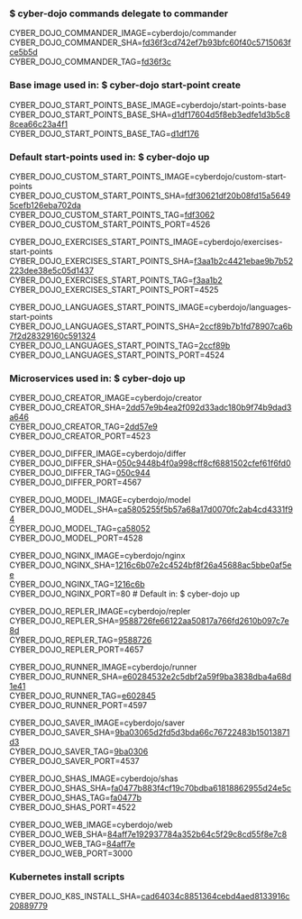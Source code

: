 ### $ cyber-dojo commands delegate to commander

CYBER_DOJO_COMMANDER_IMAGE=cyberdojo/commander  
CYBER_DOJO_COMMANDER_SHA=[fd36f3cd742ef7b93bfc60f40c5715063fce5b5d](https://github.com/cyber-dojo/commander/commit/fd36f3cd742ef7b93bfc60f40c5715063fce5b5d)  
CYBER_DOJO_COMMANDER_TAG=[fd36f3c](https://hub.docker.com/layers/cyberdojo/commander/fd36f3c/images/sha256-c8f6e57cf1a5e765810b5a875385c5e4f6c1cba9832d56cee927e1e9f32dc66e)  

### Base image used in: $ cyber-dojo start-point create

CYBER_DOJO_START_POINTS_BASE_IMAGE=cyberdojo/start-points-base  
CYBER_DOJO_START_POINTS_BASE_SHA=[d1df17604d5f8eb3edfe1d3b5c88cea66c23a4f1](https://github.com/cyber-dojo/start-points-base/commit/d1df17604d5f8eb3edfe1d3b5c88cea66c23a4f1)  
CYBER_DOJO_START_POINTS_BASE_TAG=[d1df176](https://hub.docker.com/layers/cyberdojo/start-points-base/d1df176/images/sha256-553d041c186b9fc5711ed06f56d163687d9c5d3dd982a53d6656c821a8f1b773)  

### Default start-points used in: $ cyber-dojo up

CYBER_DOJO_CUSTOM_START_POINTS_IMAGE=cyberdojo/custom-start-points  
CYBER_DOJO_CUSTOM_START_POINTS_SHA=[fdf30621df20b08fd15a56495cefb126eba702da](https://github.com/cyber-dojo/custom-start-points/commit/fdf30621df20b08fd15a56495cefb126eba702da)  
CYBER_DOJO_CUSTOM_START_POINTS_TAG=[fdf3062](https://hub.docker.com/layers/cyberdojo/custom-start-points/fdf3062/images/sha256-b6b0c66c0fdec87425550f452755fd49c8abcb9f438a83c456d4909674864db6)  
CYBER_DOJO_CUSTOM_START_POINTS_PORT=4526

CYBER_DOJO_EXERCISES_START_POINTS_IMAGE=cyberdojo/exercises-start-points  
CYBER_DOJO_EXERCISES_START_POINTS_SHA=[f3aa1b2c4421ebae9b7b52223dee38e5c05d1437](https://github.com/cyber-dojo/exercises-start-points/commit/f3aa1b2c4421ebae9b7b52223dee38e5c05d1437)  
CYBER_DOJO_EXERCISES_START_POINTS_TAG=[f3aa1b2](https://hub.docker.com/layers/cyberdojo/exercises-start-points/f3aa1b2/images/sha256-c24846513460d2c2d8e3dca7492ede4f6cc312a2a9e8cd21f4b48bd43c203410)  
CYBER_DOJO_EXERCISES_START_POINTS_PORT=4525

CYBER_DOJO_LANGUAGES_START_POINTS_IMAGE=cyberdojo/languages-start-points  
CYBER_DOJO_LANGUAGES_START_POINTS_SHA=[2ccf89b7b1fd78907ca6b7f2d28329160c591324](https://github.com/cyber-dojo/languages-start-points/commit/2ccf89b7b1fd78907ca6b7f2d28329160c591324)  
CYBER_DOJO_LANGUAGES_START_POINTS_TAG=[2ccf89b](https://hub.docker.com/layers/cyberdojo/languages-start-points/2ccf89b/images/sha256-5c8d0692e021905af37645dc173dc16da5185e8ad1a6c8f28b4847ed0ab18d3a)  
CYBER_DOJO_LANGUAGES_START_POINTS_PORT=4524

### Microservices used in: $ cyber-dojo up

CYBER_DOJO_CREATOR_IMAGE=cyberdojo/creator  
CYBER_DOJO_CREATOR_SHA=[2dd57e9b4ea2f092d33adc180b9f74b9dad3a646](https://github.com/cyber-dojo/creator/commit/2dd57e9b4ea2f092d33adc180b9f74b9dad3a646)  
CYBER_DOJO_CREATOR_TAG=[2dd57e9](https://hub.docker.com/layers/cyberdojo/creator/2dd57e9/images/sha256-9eaeb7ccca58474334484b98a2b261a7218bee07b1f199deaf9f9d1f24dfc835)  
CYBER_DOJO_CREATOR_PORT=4523

CYBER_DOJO_DIFFER_IMAGE=cyberdojo/differ  
CYBER_DOJO_DIFFER_SHA=[050c9448b4f0a998cff8cf6881502cfef61f6fd0](https://github.com/cyber-dojo/differ/commit/050c9448b4f0a998cff8cf6881502cfef61f6fd0)  
CYBER_DOJO_DIFFER_TAG=[050c944](https://hub.docker.com/layers/cyberdojo/differ/050c944/images/sha256-48d98e964d6a74a42a419b5d89872fda90502a4f6783d18d39d1b9a47b45f799)  
CYBER_DOJO_DIFFER_PORT=4567

CYBER_DOJO_MODEL_IMAGE=cyberdojo/model  
CYBER_DOJO_MODEL_SHA=[ca5805255f5b57a68a17d0070fc2ab4cd4331f94](https://github.com/cyber-dojo/model/commit/ca5805255f5b57a68a17d0070fc2ab4cd4331f94)  
CYBER_DOJO_MODEL_TAG=[ca58052](https://hub.docker.com/layers/cyberdojo/model/ca58052/images/sha256-b94c9716da3af79f58e73df6f7183067ffbd0d0d1315e0e7d279fc965039a8ca)  
CYBER_DOJO_MODEL_PORT=4528

CYBER_DOJO_NGINX_IMAGE=cyberdojo/nginx  
CYBER_DOJO_NGINX_SHA=[1216c6b07e2c4524bf8f26a45688ac5bbe0af5ee](https://github.com/cyber-dojo/nginx/commit/1216c6b07e2c4524bf8f26a45688ac5bbe0af5ee)  
CYBER_DOJO_NGINX_TAG=[1216c6b](https://hub.docker.com/layers/cyberdojo/nginx/1216c6b/images/sha256-52ff79b5d0dd5676f17ce998b0b024f043fe7e53827abea22f1b2ce41c3a9f1d)  
CYBER_DOJO_NGINX_PORT=80 # Default in: $ cyber-dojo up

CYBER_DOJO_REPLER_IMAGE=cyberdojo/repler  
CYBER_DOJO_REPLER_SHA=[9588726fe66122aa50817a766fd2610b097c7e8d](https://github.com/cyber-dojo/repler/commit/9588726fe66122aa50817a766fd2610b097c7e8d)  
CYBER_DOJO_REPLER_TAG=[9588726](https://hub.docker.com/layers/cyberdojo/repler/9588726/images/sha256-a6681daca5a8181e8c3ab0f2b4c8a2333a80b8a6748c2e1da5ca6985b45710b8)  
CYBER_DOJO_REPLER_PORT=4657

CYBER_DOJO_RUNNER_IMAGE=cyberdojo/runner  
CYBER_DOJO_RUNNER_SHA=[e60284532e2c5dbf2a59f9ba3838dba4a68d1e41](https://github.com/cyber-dojo/runner/commit/e60284532e2c5dbf2a59f9ba3838dba4a68d1e41)  
CYBER_DOJO_RUNNER_TAG=[e602845](https://hub.docker.com/layers/cyberdojo/runner/e602845/images/sha256-a4c5eea6a945e8e377a754b3ef4d76c541278ef49e907eaf927e51e21e211566)  
CYBER_DOJO_RUNNER_PORT=4597

CYBER_DOJO_SAVER_IMAGE=cyberdojo/saver  
CYBER_DOJO_SAVER_SHA=[9ba03065d2fd5d3bda66c76722483b15013871d3](https://github.com/cyber-dojo/saver/commit/9ba03065d2fd5d3bda66c76722483b15013871d3)  
CYBER_DOJO_SAVER_TAG=[9ba0306](https://hub.docker.com/layers/cyberdojo/saver/9ba0306/images/sha256-d5b4b493b96a407d46d2ca3af0bb4e9ffd225df78a5aed105224e4120b3b9814)  
CYBER_DOJO_SAVER_PORT=4537

CYBER_DOJO_SHAS_IMAGE=cyberdojo/shas  
CYBER_DOJO_SHAS_SHA=[fa0477b883f4cf19c70bdba61818862955d24e5c](https://github.com/cyber-dojo/shas/commit/fa0477b883f4cf19c70bdba61818862955d24e5c)  
CYBER_DOJO_SHAS_TAG=[fa0477b](https://hub.docker.com/layers/cyberdojo/shas/fa0477b/images/sha256-9abe5e178cd5d678a07b8a927d782e5ad85fc41b2e2de875a5d171f1b3e8e8e4)  
CYBER_DOJO_SHAS_PORT=4522

CYBER_DOJO_WEB_IMAGE=cyberdojo/web  
CYBER_DOJO_WEB_SHA=[84aff7e192937784a352b64c5f29c8cd55f8e7c8](https://github.com/cyber-dojo/web/commit/84aff7e192937784a352b64c5f29c8cd55f8e7c8)  
CYBER_DOJO_WEB_TAG=[84aff7e](https://hub.docker.com/layers/cyberdojo/web/84aff7e/images/sha256-fb2efa0a52ebc00c663a3a0744cf040ef84d4973f971bdaff38e766e8c90906f)  
CYBER_DOJO_WEB_PORT=3000

### Kubernetes install scripts
CYBER_DOJO_K8S_INSTALL_SHA=[cad64034c8851364cebd4aed8133916c20889779](https://github.com/cyber-dojo/k8s-install/commit/cad64034c8851364cebd4aed8133916c20889779)  
